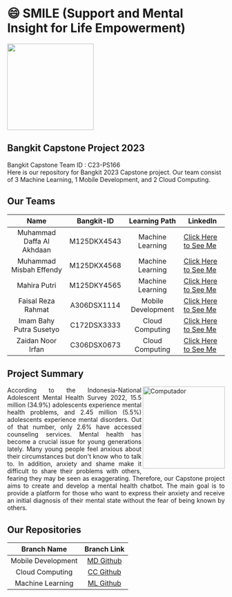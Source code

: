 # :smile: SMILE (Support and Mental Insight for Life Empowerment)

<img src="https://github-production-user-asset-6210df.s3.amazonaws.com/72845777/246135479-c56a5617-a64d-4564-acfb-54d7ae19f6bc.gif" width="200px"/>

## Bangkit Capstone Project 2023

Bangkit Capstone Team ID : C23-PS166 <br>
Here is our repository for Bangkit 2023 Capstone project. Our team consist of 3 Machine Learning, 1 Mobile Development, and 2 Cloud Computing.

## Our Teams

|           Name            | Bangkit-ID  |   Learning Path    | LinkedIn                                                                           |
| :-----------------------: | :---------: | :----------------: | ---------------------------------------------------------------------------------- |
| Muhammad Daffa Al Akhdaan | M125DKX4543 |  Machine Learning  | [Click Here to See Me ](https://www.linkedin.com/in/daffa-al-akhdaan-16251625a/)   |
|  Muhammad Misbah Effendy  | M125DKX4568 |  Machine Learning  | [Click Here to See Me ](https://www.linkedin.com/in/misbah-effendy/)               |
|       Mahira Putri        | M125DKY4565 |  Machine Learning  | [Click Here to See Me ](https://www.linkedin.com/in/mahiraputri14/)                |
|    Faisal Reza Rahmat     | A306DSX1114 | Mobile Development | [Click Here to See Me ](https://www.linkedin.com/in/faisal-reza-rahmat-49b09b24a/) |
|  Imam Bahy Putra Susetyo  | C172DSX3333 |  Cloud Computing   | [Click Here to See Me ](https://www.linkedin.com/in/imambahyputra/)                |
|     Zaidan Noor Irfan     | C306DSX0673 |  Cloud Computing   | [Click Here to See Me ](https://www.linkedin.com/in/zaidan-noor-irfan-4653161a0/)  |

## Project Summary

<p align="justify">
<img src="https://github.com/Faisal-style/SMILE/assets/72845777/08180415-a79a-43f0-bb40-922a0c8ea194" width="190px" height=auto align="right" alt="Computador"/>
According to the Indonesia-National Adolescent Mental Health Survey 2022, 15.5 million (34.9%) adolescents experience mental health problems, and 2.45 million (5.5%) adolescents experience mental disorders. Out of that number, only 2.6% have accessed counseling services. Mental health has become a crucial issue for young generations lately. Many young people feel anxious about their circumstances but don't know who to talk to. In addition, anxiety and shame make it difficult to share their problems with others, fearing they may be seen as exaggerating. Therefore, our Capstone project aims to create and develop a mental health chatbot. The main goal is to provide a platform for those who want to express their anxiety and receive an initial diagnosis of their mental state without the fear of being known by others.
</p>

## Our Repositories

|    Branch Name     |                             Branch Link                             |
| :----------------: | :-----------------------------------------------------------------: |
| Mobile Development |     [MD Github](https://github.com/Faisal-style/SMILE-ANDROID)      |
|  Cloud Computing   |     [CC Github](https://github.com/zaidannoor/Bangkit-capstone)     |
|  Machine Learning  | [ML Github](https://github.com/misbahEffendy/SMILE-machinelearning) |

